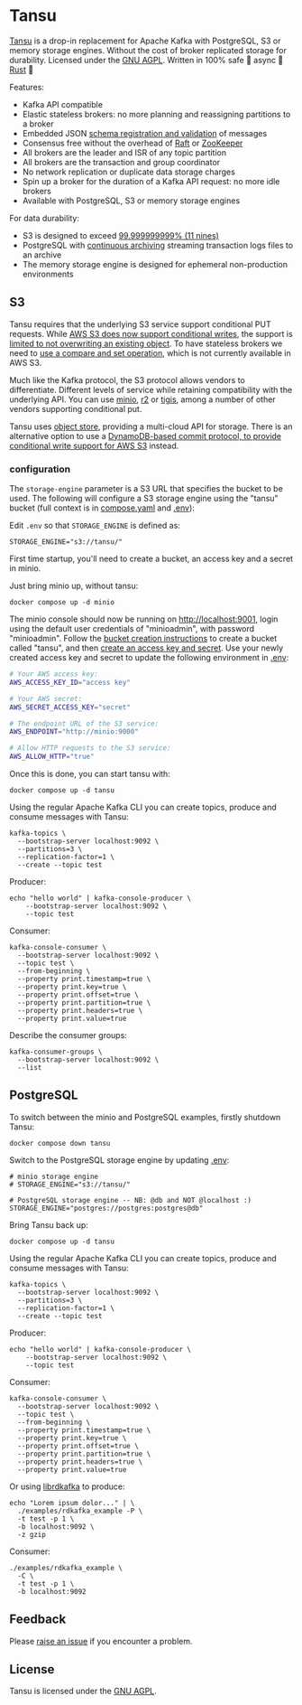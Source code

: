# Tansu

[Tansu][github-com-tansu-io] is a drop-in replacement for
Apache Kafka with PostgreSQL, S3 or memory storage engines.
Without the cost of broker replicated storage for
durability. Licensed under the [GNU AGPL][agpl-license].
Written in 100% safe 🦺 async 🚀 [Rust][rust-lang-org] 🦀

Features:

- Kafka API compatible
- Elastic stateless brokers: no more planning and reassigning partitions to a broker
- Embedded JSON [schema registration and validation](docs/schema-registry.md) of messages
- Consensus free without the overhead of [Raft][raft-consensus] or [ZooKeeper][apache-zookeeper]
- All brokers are the leader and ISR of any topic partition
- All brokers are the transaction and group coordinator
- No network replication or duplicate data storage charges
- Spin up a broker for the duration of a Kafka API request: no more idle brokers
- Available with PostgreSQL, S3 or memory storage engines

For data durability:

- S3 is designed to exceed [99.999999999% (11 nines)][aws-s3-storage-classes]
- PostgreSQL with [continuous archiving][continuous-archiving]
  streaming transaction logs files to an archive
- The memory storage engine is designed for ephemeral non-production environments

## S3

Tansu requires that the underlying S3 service support conditional
PUT requests. While
[AWS S3 does now support conditional writes][aws-s3-conditional-writes],
the support is
[limited to not overwriting an existing object][aws-s3-conditional-requests].
To have stateless brokers we need to
[use a compare and set operation][tigris-conditional-writes],
which is not currently available in AWS S3.

Much like the Kafka protocol, the S3 protocol allows vendors to
differentiate. Different levels of service while retaining
compatibility with the underlying API. You can use [minio][min-io],
[r2][cloudflare-r2] or [tigis][tigris-conditional-writes],
among a number of other vendors supporting conditional put.

Tansu uses [object store][crates-io-object-store], providing a
multi-cloud API for storage. There is an alternative option to use a
[DynamoDB-based commit protocol, to provide conditional write support
for AWS S3][object-store-dynamo-conditional-put] instead.

### configuration

The `storage-engine` parameter is a S3 URL that specifies the bucket
to be used. The following will configure a S3 storage engine
using the "tansu" bucket (full context is in
[compose.yaml](compose.yaml) and [.env](.env)):

Edit `.env` so that `STORAGE_ENGINE` is defined as:

```shell
STORAGE_ENGINE="s3://tansu/"
```

First time startup, you'll need to create a bucket, an access key
and a secret in minio.

Just bring minio up, without tansu:

```shell
docker compose up -d minio
```

The minio console should now be running on
[http://localhost:9001](http://localhost:9001), login using
the default user credentials of "minioadmin", with password "minioadmin". Follow
the [bucket creation instructions][minio-create-bucket]
to create a bucket called "tansu", and then
[create an access key and secret][minio-create-access-key].
Use your newly created access key and
secret to update the following environment in [.env](.env):

```bash
# Your AWS access key:
AWS_ACCESS_KEY_ID="access key"

# Your AWS secret:
AWS_SECRET_ACCESS_KEY="secret"

# The endpoint URL of the S3 service:
AWS_ENDPOINT="http://minio:9000"

# Allow HTTP requests to the S3 service:
AWS_ALLOW_HTTP="true"
```

Once this is done, you can start tansu with:

```shell
docker compose up -d tansu
```

Using the regular Apache Kafka CLI you can create topics, produce and consume
messages with Tansu:

```shell
kafka-topics \
  --bootstrap-server localhost:9092 \
  --partitions=3 \
  --replication-factor=1 \
  --create --topic test
```

Producer:

```shell
echo "hello world" | kafka-console-producer \
    --bootstrap-server localhost:9092 \
    --topic test
```

Consumer:

```shell
kafka-console-consumer \
  --bootstrap-server localhost:9092 \
  --topic test \
  --from-beginning \
  --property print.timestamp=true \
  --property print.key=true \
  --property print.offset=true \
  --property print.partition=true \
  --property print.headers=true \
  --property print.value=true
```

Describe the consumer groups:

```shell
kafka-consumer-groups \
  --bootstrap-server localhost:9092 \
  --list
```

## PostgreSQL

To switch between the minio and PostgreSQL examples, firstly
shutdown Tansu:

```shell
docker compose down tansu
```

Switch to the PostgreSQL storage engine by updating [.env](.env):

```env
# minio storage engine
# STORAGE_ENGINE="s3://tansu/"

# PostgreSQL storage engine -- NB: @db and NOT @localhost :)
STORAGE_ENGINE="postgres://postgres:postgres@db"
```

Bring Tansu back up:

```shell
docker compose up -d tansu
```

Using the regular Apache Kafka CLI you can create topics, produce and consume
messages with Tansu:

```shell
kafka-topics \
  --bootstrap-server localhost:9092 \
  --partitions=3 \
  --replication-factor=1 \
  --create --topic test
```

Producer:

```shell
echo "hello world" | kafka-console-producer \
    --bootstrap-server localhost:9092 \
    --topic test
```

Consumer:

```shell
kafka-console-consumer \
  --bootstrap-server localhost:9092 \
  --topic test \
  --from-beginning \
  --property print.timestamp=true \
  --property print.key=true \
  --property print.offset=true \
  --property print.partition=true \
  --property print.headers=true \
  --property print.value=true
```

Or using [librdkafka][librdkafka] to produce:

```shell
echo "Lorem ipsum dolor..." | \
  ./examples/rdkafka_example -P \
  -t test -p 1 \
  -b localhost:9092 \
  -z gzip
```

Consumer:

```shell
./examples/rdkafka_example \
  -C \
  -t test -p 1 \
  -b localhost:9092
```

## Feedback

Please [raise an issue][tansu-issues] if you encounter a problem.

## License

Tansu is licensed under the [GNU AGPL][agpl-license].

[agpl-license]: https://www.gnu.org/licenses/agpl-3.0.en.html
[apache-zookeeper]: https://en.wikipedia.org/wiki/Apache_ZooKeeper
[aws-s3-conditional-requests]: https://docs.aws.amazon.com/AmazonS3/latest/userguide/conditional-requests.html
[aws-s3-conditional-writes]: https://aws.amazon.com/about-aws/whats-new/2024/08/amazon-s3-conditional-writes/
[aws-s3-storage-classes]: https://aws.amazon.com/s3/storage-classes/
[cloudflare-r2]: https://developers.cloudflare.com/r2/
[continuous-archiving]: https://www.postgresql.org/docs/current/continuous-archiving.html
[crates-io-object-store]: https://crates.io/crates/object_store
[github-com-tansu-io]: https://github.com/tansu-io/tansu
[librdkafka]: https://github.com/confluentinc/librdkafka
[min-io]: https://min.io
[minio-create-access-key]: https://min.io/docs/minio/container/administration/console/security-and-access.html#id1
[minio-create-bucket]: https://min.io/docs/minio/container/administration/console/managing-objects.html#creating-buckets
[object-store-dynamo-conditional-put]: https://docs.rs/object_store/0.11.0/object_store/aws/struct.DynamoCommit.html
[raft-consensus]: https://raft.github.io
[rust-lang-org]: https://www.rust-lang.org
[tansu-issues]: https://github.com/tansu-io/tansu/issues
[tigris-conditional-writes]: https://www.tigrisdata.com/blog/s3-conditional-writes/
